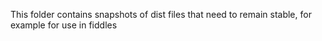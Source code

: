 This folder contains snapshots of dist files that need to remain stable, for example for use in fiddles

